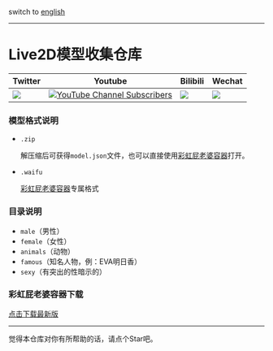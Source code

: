 switch to [english](README_en.md)

---

# Live2D模型收集仓库

| Twitter | Youtube | Bilibili | Wechat | 
| - | - | - | - |
| [![](https://img.shields.io/twitter/url/https/twitter.com/ezshine.svg?style=social&label=Follow%20%40ezshine)](https://twitter.com/ezshine) | [![YouTube Channel Subscribers](https://img.shields.io/youtube/channel/subscribers/UCw4_T6ozlosiP_oja48DzbQ)](https://www.youtube.com/@awesomesites) | [![](https://img.shields.io/badge/dynamic/json?labelColor=FE7398&logo=bilibili&logoColor=white&label=哔哩哔哩&color=00aeec&query=%24.data.totalSubs&url=https%3A%2F%2Fapi.spencerwoo.com%2Fsubstats%2F%3Fsource%3Dbilibili%26queryKey%3D422646817)](https://space.bilibili.com/422646817) | [![](https://img.shields.io/badge/-%E5%A4%A7%E5%B8%85%E8%80%81%E7%8C%BF-07c160?logo=wechat&logoColor=white&label=公众号)](https://open.weixin.qq.com/qr/code?username=ezfullstack) |



### 模型格式说明

- `.zip`

  解压缩后可获得`model.json`文件，也可以直接使用[彩虹屁老婆容器](https://github.com/ezshine/live2d-model-collections/releases)打开。

- `.waifu`

  [彩虹屁老婆容器](https://github.com/ezshine/live2d-model-collections/releases)专属格式

### 目录说明

- `male`（男性）
- `female`（女性）
- `animals`（动物）
- `famous`（知名人物，例：EVA明日香）
- `sexy`（有突出的性暗示的）

### 彩虹屁老婆容器下载

[点击下载最新版](https://github.com/ezshine/live2d-model-collections/releases)


---

觉得本仓库对你有所帮助的话，请点个Star吧。
